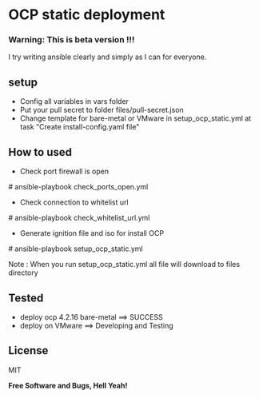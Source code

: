 # OCP static deployment
### Warning: This is beta version !!!  
I try writing ansible clearly and simply as I can for everyone.
## setup
- Config all variables in vars folder
- Put your pull secret to folder files/pull-secret.json
- Change template for bare-metal or VMware in setup_ocp_static.yml at task "Create install-config.yaml file"

## How to used
- Check port firewall is open

\# ansible-playbook check_ports_open.yml

- Check connection to whitelist url

\# ansible-playbook check_whitelist_url.yml

- Generate ignition file and iso for install OCP

\# ansible-playbook setup_ocp_static.yml

Note : When you run setup_ocp_static.yml all file will download to files directory

## Tested
- deploy ocp 4.2.16 bare-metal ==> SUCCESS
- deploy on VMware ==> Developing and Testing

License
----

MIT

**Free Software and Bugs, Hell Yeah!**

